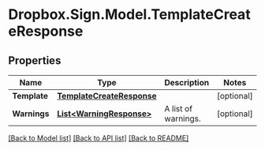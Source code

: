 # Dropbox.Sign.Model.TemplateCreateResponse

## Properties

Name | Type | Description | Notes
------------ | ------------- | ------------- | -------------
**Template** | [**TemplateCreateResponse**](TemplateCreateResponse.md) |    | [optional] 
**Warnings** | [**List&lt;WarningResponse&gt;**](WarningResponse.md) |  A list of warnings.  | [optional] 

[[Back to Model list]](../README.md#documentation-for-models) [[Back to API list]](../README.md#documentation-for-api-endpoints) [[Back to README]](../README.md)

